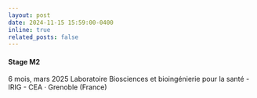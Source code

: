 ```yaml
---
layout: post
date: 2024-11-15 15:59:00-0400
inline: true
related_posts: false
---
```


#### Stage M2

6 mois, mars 2025
Laboratoire Biosciences et bioingénierie pour la santé - IRIG - CEA · Grenoble (France)
